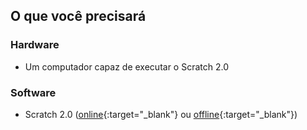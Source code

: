 ## O que você precisará

### Hardware

+ Um computador capaz de executar o Scratch 2.0

### Software

+ Scratch 2.0 ([online](https://scratch.mit.edu/projects/editor/){:target="_blank"} ou [offline](https://scratch.mit.edu/scratch2download/){:target="_blank"})